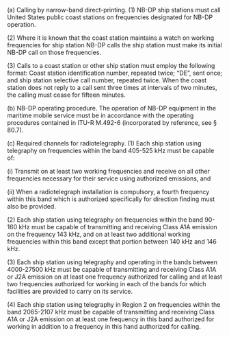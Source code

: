 (a) Calling by narrow-band direct-printing. (1) NB-DP ship stations must call United States public coast stations on frequencies designated for NB-DP operation.

(2) Where it is known that the coast station maintains a watch on working frequencies for ship station NB-DP calls the ship station must make its initial NB-DP call on those frequencies.

(3) Calls to a coast station or other ship station must employ the following format: Coast station identification number, repeated twice; “DE”, sent once; and ship station selective call number, repeated twice. When the coast station does not reply to a call sent three times at intervals of two minutes, the calling must cease for fifteen minutes.

(b) NB-DP operating procedure. The operation of NB-DP equipment in the maritime mobile service must be in accordance with the operating procedures contained in ITU-R M.492-6 (incorporated by reference, see § 80.7).

(c) Required channels for radiotelegraphy. (1) Each ship station using telegraphy on frequencies within the band 405-525 kHz must be capable of:

(i) Transmit on at least two working frequencies and receive on all other frequencies necessary for their service using authorized emissions, and

(ii) When a radiotelegraph installation is compulsory, a fourth frequency within this band which is authorized specifically for direction finding must also be provided.

(2) Each ship station using telegraphy on frequencies within the band 90-160 kHz must be capable of transmitting and receiving Class A1A emission on the frequency 143 kHz, and on at least two additional working frequencies within this band except that portion between 140 kHz and 146 kHz.

(3) Each ship station using telegraphy and operating in the bands between 4000-27500 kHz must be capable of transmitting and receiving Class A1A or J2A emission on at least one frequency authorized for calling and at least two frequencies authorized for working in each of the bands for which facilities are provided to carry on its service.

(4) Each ship station using telegraphy in Region 2 on frequencies within the band 2065-2107 kHz must be capable of transmitting and receiving Class A1A or J2A emission on at least one frequency in this band authorized for working in addition to a frequency in this hand authorized for calling.

